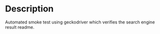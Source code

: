 # Description
Automated smoke test using geckodriver which verifies the search engine result readme.
